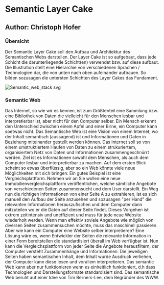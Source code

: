 # Semantic Layer Cake
## Author: Christoph Hofer

### Übersicht

Der Semantic Layer Cake soll den Aufbau und Architektur des Semantischen Webs darstellen. Der Layer Cake ist so aufgebaut, dass jede Schicht die darunterliegende Schicht(en) verwendet bzw. auf diese aufbaut. Die Illustration stellt eine Hierarchie von verschiedenen Sprachen / Technologien dar, die von unten nach oben aufeinander aufbauen. So bilden sozusagen die untersten Schichten des Layer Cakes das Fundament. 

![Semantic_web_stack svg](https://user-images.githubusercontent.com/91307869/149782138-f8ea30bd-d068-4e83-82fe-21eb9d2478fa.png)

### Semantic Web

Das Internet, so wie wir es kennen, ist zum Größtenteil eine Sammlung bzw. eine Bibliothek von Daten die vielleicht für den Menschen lesbar und interpretierbar ist, aber nicht für den Computer selber. Ein Mensch erkennt den Unterschied zwischen einem Apfel und einer Birne, ein Computer kann soetwas nicht.
Das Semantische Web ist eine Vision von einem Internet, wo der Inhalt semantisch (aussagend) ist und Informationen und Daten in Beziehung miteinander gestellt werden können. Das Internet soll so von einem umstruktiertem Haufen von Daten zu einem strukuriertem, organisiertem Netz von Daten und Informationen zusammengeschnürrt werden. Ziel ist es Informationen sowohl dem Menschen, als auch dem Computer lesbar und interpretierbar zu machen.
Auf dem ersten Blick scheint so etwas überflüssig, aber so ein Web könnte viele neue Möglichkeiten mit sich bringen: Ein gutes Beispiel ist eine Vergleichsplattform. Nehmen wir an Sie wollen eine neue Immobilienvergleichsplattform veröffentlichen, welche sämtliche Angebote von verschiedenen Seiten zusammensucht und dem User darstellt. Ein Weg nun die richtigen Informationen von einer Seite A zu extrahieren, ist es sich manuell den Aufbau der Seite anzusehen und sozusagen "per Hand" die relevanten Informationen herauszufischen und dem Computer dann mitzuteilen wo er die Daten auf dieser Seite findet.
Dieses Vorgehen ist extrem zeitintensiv und uneffizient und muss für jede neue Website wiederholt werden. Wenn man effektiv soviele Angebote wie möglich von diversen Seiten zusammensuchen möchte, muss das maschinell passieren. Aber wie kann ein
Computer eine Website selber interpretieren? Eine Lösung wäre es, wenn Entwickler der Seiten die relevante Information in einer Form bereitstellen die standardisiert überall im Web verfügbar ist. Nun kann die Vergleichsplattform von jeder Seite die Angebote herausfiltern, der Computer versteht Zusammenhänge und Informationen. Die jeweiligen Seiten haben semantischen Inhalt, dem Inhalt wurde Ausdruck verliehen, der Computer kann diese lesen und vorallem interpretieren. Das semantic Web kann aber nur funktionieren wenn es einheitlich funktioniert, d.h dass Technologien und Darstellungsformate standardisiert sind. Das semantische Web beruht auf einer Idee von Tim Berners-Lee, dem Begründer des WWW.






